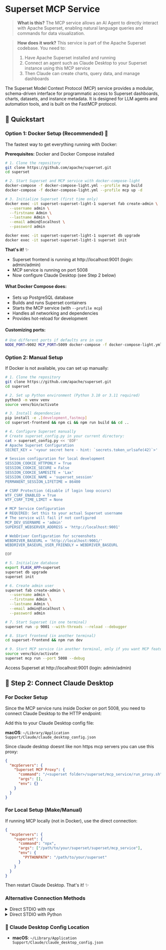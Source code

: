 <!--
Licensed to the Apache Software Foundation (ASF) under one
or more contributor license agreements.  See the NOTICE file
distributed with this work for additional information
regarding copyright ownership.  The ASF licenses this file
to you under the Apache License, Version 2.0 (the
"License"); you may not use this file except in compliance
with the License.  You may obtain a copy of the License at

  http://www.apache.org/licenses/LICENSE-2.0

Unless required by applicable law or agreed to in writing,
software distributed under the License is distributed on an
"AS IS" BASIS, WITHOUT WARRANTIES OR CONDITIONS OF ANY
KIND, either express or implied.  See the License for the
specific language governing permissions and limitations
under the License.
-->

# Superset MCP Service

> **What is this?** The MCP service allows an AI Agent to directly interact with Apache Superset, enabling natural language queries and commands for data visualization.

> **How does it work?** This service is part of the Apache Superset codebase. You need to:
> 1. Have Apache Superset installed and running
> 2. Connect an agent such as Claude Desktop to your Superset instance using this MCP service
> 3. Then Claude can create charts, query data, and manage dashboards

The Superset Model Context Protocol (MCP) service provides a modular, schema-driven interface for programmatic access to Superset dashboards, charts, datasets, and instance metadata. It is designed for LLM agents and automation tools, and is built on the FastMCP protocol.

## 🚀 Quickstart

### Option 1: Docker Setup (Recommended) 🎯

The fastest way to get everything running with Docker:

**Prerequisites:** Docker and Docker Compose installed

```bash
# 1. Clone the repository
git clone https://github.com/apache/superset.git
cd superset

# 2. Start Superset and MCP service with docker-compose-light
docker-compose -f docker-compose-light.yml --profile mcp build
docker-compose -f docker-compose-light.yml --profile mcp up -d

# 3. Initialize Superset (first time only)
docker exec -it superset-superset-light-1 superset fab create-admin \
  --username admin \
  --firstname Admin \
  --lastname Admin \
  --email admin@localhost \
  --password admin

docker exec -it superset-superset-light-1 superset db upgrade
docker exec -it superset-superset-light-1 superset init
```

**That's it!** ✨
- Superset frontend is running at http://localhost:9001 (login: admin/admin)
- MCP service is running on port 5008
- Now configure Claude Desktop (see Step 2 below)

#### What Docker Compose does:
- Sets up PostgreSQL database
- Builds and runs Superset containers
- Starts the MCP service (with `--profile mcp`)
- Handles all networking and dependencies
- Provides hot-reload for development

#### Customizing ports:
```bash
# Use different ports if defaults are in use
NODE_PORT=9002 MCP_PORT=5009 docker-compose -f docker-compose-light.yml --profile mcp up -d
```

### Option 2: Manual Setup

If Docker is not available, you can set up manually:

```bash
# 1. Clone the repository
git clone https://github.com/apache/superset.git
cd superset

# 2. Set up Python environment (Python 3.10 or 3.11 required)
python3 -m venv venv
source venv/bin/activate

# 3. Install dependencies
pip install -e .[development,fastmcp]
cd superset-frontend && npm ci && npm run build && cd ..

# 4. Configure Superset manually
# Create superset_config.py in your current directory:
cat > superset_config.py << 'EOF'
# Apache Superset Configuration
SECRET_KEY = '<your secret here - hint: `secrets.token_urlsafe(42)`>'

# Session configuration for local development
SESSION_COOKIE_HTTPONLY = True
SESSION_COOKIE_SECURE = False
SESSION_COOKIE_SAMESITE = 'Lax'
SESSION_COOKIE_NAME = 'superset_session'
PERMANENT_SESSION_LIFETIME = 86400

# CSRF Protection (disable if login loop occurs)
WTF_CSRF_ENABLED = True
WTF_CSRF_TIME_LIMIT = None

# MCP Service Configuration
# REQUIRED: Set this to your actual Superset username
# The service will fail if not configured
MCP_DEV_USERNAME = 'admin'
SUPERSET_WEBSERVER_ADDRESS = 'http://localhost:9001'

# WebDriver Configuration for screenshots
WEBDRIVER_BASEURL = 'http://localhost:9001/'
WEBDRIVER_BASEURL_USER_FRIENDLY = WEBDRIVER_BASEURL

EOF

# 5. Initialize database
export FLASK_APP=superset
superset db upgrade
superset init

# 6. Create admin user
superset fab create-admin \
  --username admin \
  --firstname Admin \
  --lastname Admin \
  --email admin@localhost \
  --password admin

# 7. Start Superset (in one terminal)
superset run -p 9001 --with-threads --reload --debugger

# 8. Start frontend (in another terminal)
cd superset-frontend && npm run dev

# 9. Start MCP service (in another terminal, only if you want MCP features)
source venv/bin/activate
superset mcp run --port 5008 --debug
```

Access Superset at http://localhost:9001 (login: admin/admin)

## 🔌 Step 2: Connect Claude Desktop

### For Docker Setup

Since the MCP service runs inside Docker on port 5008, you need to connect Claude Desktop to the HTTP endpoint:

Add this to your Claude Desktop config file:

**macOS**: `~/Library/Application Support/Claude/claude_desktop_config.json`

Since claude desktop doesnt like non https mcp servers you can use this proxy:
```json
{
  "mcpServers": {
    "Superset MCP Proxy": {
      "command": "/<superset folder>/superset/mcp_service/run_proxy.sh",
      "args": [],
      "env": {}
    }
  }
}
```

### For Local Setup (Make/Manual)

If running MCP locally (not in Docker), use the direct connection:

```json
{
  "mcpServers": {
    "superset": {
      "command": "npx",
      "args": ["/path/to/your/superset/superset/mcp_service"],
      "env": {
        "PYTHONPATH": "/path/to/your/superset"
      }
    }
  }
}
```

Then restart Claude Desktop. That's it! ✨


### Alternative Connection Methods

<details>
<summary>Direct STDIO with npx</summary>

```json
{
  "mcpServers": {
    "superset": {
      "command": "npx",
      "args": ["/absolute/path/to/your/superset/superset/mcp_service", "--stdio"],
      "env": {
        "PYTHONPATH": "/absolute/path/to/your/superset",
        "MCP_DEV_USERNAME": "admin"
      }
    }
  }
}
```
Note: Replace "admin" with your actual Superset username. These environment variables override the values in superset_config.py.
</details>

<details>
<summary>Direct STDIO with Python</summary>

```json
{
  "mcpServers": {
    "superset": {
      "command": "/absolute/path/to/your/superset/venv/bin/python",
      "args": ["-m", "superset.mcp_service"],
      "env": {
        "PYTHONPATH": "/absolute/path/to/your/superset"
      }
    }
  }
}
```
</details>

### 📍 Claude Desktop Config Location

- **macOS**: `~/Library/Application Support/Claude/claude_desktop_config.json`
